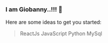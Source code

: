 ### I am Giobanny..!!! 👋


Here are some ideas to get you started:

>ReactJs
>JavaScript
>Python
>MySql
